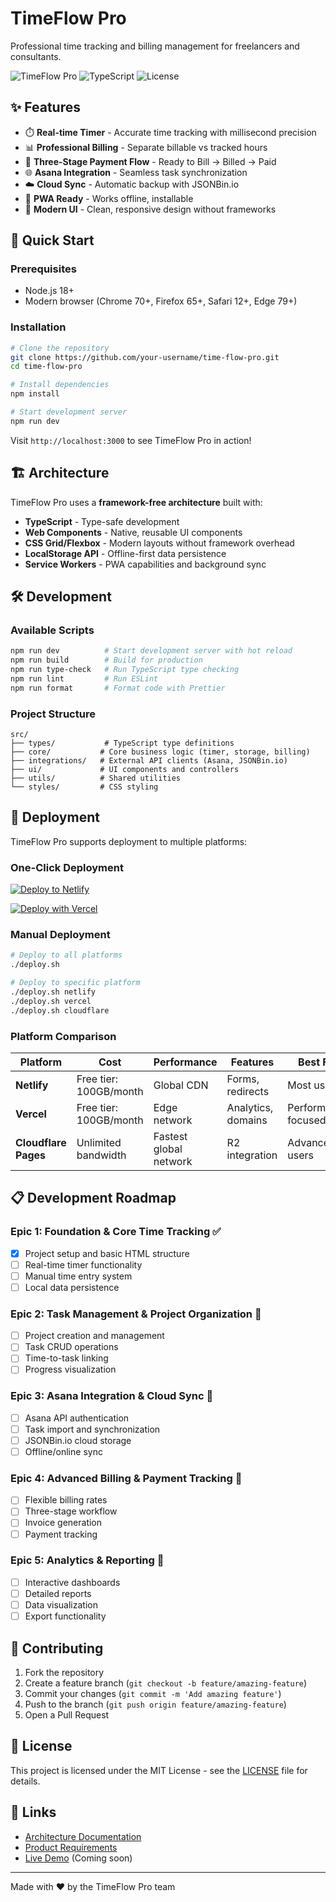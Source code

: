 # TimeFlow Pro

Professional time tracking and billing management for freelancers and consultants.

![TimeFlow Pro](https://img.shields.io/badge/TimeFlow%20Pro-v1.0-blue)
![TypeScript](https://img.shields.io/badge/TypeScript-5.0+-blue)
![License](https://img.shields.io/badge/License-MIT-green)

## ✨ Features

- ⏱️ **Real-time Timer** - Accurate time tracking with millisecond precision
- 📊 **Professional Billing** - Separate billable vs tracked hours
- 🔄 **Three-Stage Payment Flow** - Ready to Bill → Billed → Paid
- 🌐 **Asana Integration** - Seamless task synchronization
- ☁️ **Cloud Sync** - Automatic backup with JSONBin.io
- 📱 **PWA Ready** - Works offline, installable
- 🎨 **Modern UI** - Clean, responsive design without frameworks

## 🚀 Quick Start

### Prerequisites
- Node.js 18+ 
- Modern browser (Chrome 70+, Firefox 65+, Safari 12+, Edge 79+)

### Installation

```bash
# Clone the repository
git clone https://github.com/your-username/time-flow-pro.git
cd time-flow-pro

# Install dependencies
npm install

# Start development server
npm run dev
```

Visit `http://localhost:3000` to see TimeFlow Pro in action!

## 🏗️ Architecture

TimeFlow Pro uses a **framework-free architecture** built with:

- **TypeScript** - Type-safe development
- **Web Components** - Native, reusable UI components
- **CSS Grid/Flexbox** - Modern layouts without framework overhead
- **LocalStorage API** - Offline-first data persistence
- **Service Workers** - PWA capabilities and background sync

## 🛠️ Development

### Available Scripts

```bash
npm run dev          # Start development server with hot reload
npm run build        # Build for production
npm run type-check   # Run TypeScript type checking
npm run lint         # Run ESLint
npm run format       # Format code with Prettier
```

### Project Structure

```
src/
├── types/           # TypeScript type definitions
├── core/           # Core business logic (timer, storage, billing)
├── integrations/   # External API clients (Asana, JSONBin.io)
├── ui/             # UI components and controllers
├── utils/          # Shared utilities
└── styles/         # CSS styling
```

## 🚀 Deployment

TimeFlow Pro supports deployment to multiple platforms:

### One-Click Deployment

[![Deploy to Netlify](https://www.netlify.com/img/deploy/button.svg)](https://app.netlify.com/start/deploy?repository=https://github.com/your-username/time-flow-pro)

[![Deploy with Vercel](https://vercel.com/button)](https://vercel.com/new/clone?repository-url=https://github.com/your-username/time-flow-pro)

### Manual Deployment

```bash
# Deploy to all platforms
./deploy.sh

# Deploy to specific platform
./deploy.sh netlify
./deploy.sh vercel
./deploy.sh cloudflare
```

### Platform Comparison

| Platform | Cost | Performance | Features | Best For |
|----------|------|-------------|----------|----------|
| **Netlify** | Free tier: 100GB/month | Global CDN | Forms, redirects | Most users |
| **Vercel** | Free tier: 100GB/month | Edge network | Analytics, domains | Performance focused |
| **Cloudflare Pages** | Unlimited bandwidth | Fastest global network | R2 integration | Advanced users |

## 📋 Development Roadmap

### Epic 1: Foundation & Core Time Tracking ✅
- [x] Project setup and basic HTML structure
- [ ] Real-time timer functionality
- [ ] Manual time entry system
- [ ] Local data persistence

### Epic 2: Task Management & Project Organization 🔄
- [ ] Project creation and management
- [ ] Task CRUD operations
- [ ] Time-to-task linking
- [ ] Progress visualization

### Epic 3: Asana Integration & Cloud Sync 📅
- [ ] Asana API authentication
- [ ] Task import and synchronization
- [ ] JSONBin.io cloud storage
- [ ] Offline/online sync

### Epic 4: Advanced Billing & Payment Tracking 📅
- [ ] Flexible billing rates
- [ ] Three-stage workflow
- [ ] Invoice generation
- [ ] Payment tracking

### Epic 5: Analytics & Reporting 📅
- [ ] Interactive dashboards
- [ ] Detailed reports
- [ ] Data visualization
- [ ] Export functionality

## 🤝 Contributing

1. Fork the repository
2. Create a feature branch (`git checkout -b feature/amazing-feature`)
3. Commit your changes (`git commit -m 'Add amazing feature'`)
4. Push to the branch (`git push origin feature/amazing-feature`)
5. Open a Pull Request

## 📄 License

This project is licensed under the MIT License - see the [LICENSE](LICENSE) file for details.

## 🔗 Links

- [Architecture Documentation](docs/architecture.md)
- [Product Requirements](docs/prd.md)
- [Live Demo](https://timeflow-pro.netlify.app) (Coming soon)

---

Made with ❤️ by the TimeFlow Pro team